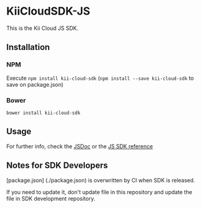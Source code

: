 # KiiCloudSDK-JS

This is the Kii Cloud JS SDK.

## Installation

### NPM

Execute `npm install kii-cloud-sdk` (`npm install --save kii-cloud-sdk` to save on package.json)

### Bower

`bower install kii-cloud-sdk`

## Usage
For further info, check the [JSDoc](http://docs.kii.com/references/js/storage/latest/) or the [JS SDK reference](http://docs.kii.com/en/guides/javascript/)


## Notes for SDK Developers
[package.json] (./package.json) is overwritten by CI when SDK is released.

If you need to update it, don't update file in this repository and update the file in SDK development repository.
